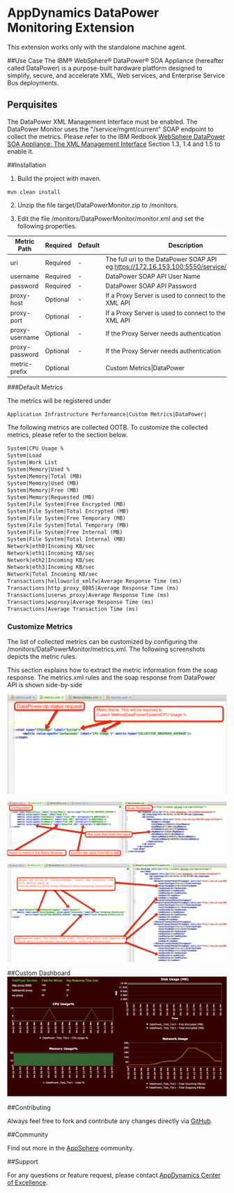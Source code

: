 # AppDynamics DataPower Monitoring Extension

This extension works only with the standalone machine agent.

##Use Case
The IBM® WebSphere® DataPower® SOA Appliance (hereafter called DataPower) is a purpose-built hardware platform designed to simplify, secure, and accelerate XML, Web services, and Enterprise Service Bus deployments.

## Perquisites
The DataPower XML Management Interface must be enabled. The DataPower Monitor uses the "/service/mgmt/current" SOAP endpoint to collect the metrics.
Please refer to the IBM Redbook [WebSphere DataPower SOA Appliance: The XML Management Interface](http://www.redbooks.ibm.com/redpapers/pdfs/redp4446.pdf) Section 1.3, 1.4 and 1.5 to enable it. 

##Installation
1. Build the project with maven.
```
mvn clean install
```
2. Unzip the file target/DataPowerMonitor.zip to <MachineAgentDir>/monitors.

3. Edit the file <MachineAgentDir>/monitors/DataPowerMonitor/monitor.xml and set the following properties.

| Metric Path  | Required  | Default  | Description|
| ---------------------------- | ------------- | ------------- | ------------- |
| uri | Required | - | The full uri to the DataPower SOAP API eg.https://172.16.153.100:5550/service/mgmt/current |
| username | Required | - | DataPower SOAP API User Name  |
| password | Required | - | DataPower SOAP API Password |
| proxy-host | Optional | - | If a Proxy Server is used to connect to the DataPower XML API |
| proxy-port | Optional | - | If a Proxy Server is used to connect to the DataPower XML API |
| proxy-username | Optional | - | If the Proxy Server needs authentication |
| proxy-password | Optional | - | If the Proxy Server needs authentication |
| metric-prefix | Optional | |  Custom Metrics&#124;DataPower |


###Default Metrics

The metrics will be registered under 
```
Application Infrastructure Performance|Custom Metrics|DataPower|
```
The following metrics are collected OOTB. To customize the collected metrics, please refer to the section below.
```
System|CPU Usage %
System|Load 
System|Work List
System|Memory|Used %
System|Memory|Total (MB)
System|Memory|Used (MB)
System|Memory|Free (MB)
System|Memory|Requested (MB)
System|File System|Free Encrypted (MB)
System|File System|Total Encrypted (MB)
System|File System|Free Temporary (MB)
System|File System|Total Temporary (MB)
System|File System|Free Internal (MB)
System|File System|Total Internal (MB)
Network|eth0|Incoming KB/sec
Network|eth1|Incoming KB/sec
Network|eth2|Incoming KB/sec
Network|eth3|Incoming KB/sec
Network|Total Incoming KB/sec
Transactions|helloworld_xmlfw|Average Response Time (ms)
Transactions|http_proxy_8085|Average Response Time (ms)
Transactions|userws_proxy|Average Response Time (ms)
Transactions|wsproxy|Average Response Time (ms)
Transactions|Average Transaction Time (ms)
```

### Customize Metrics

The list of collected metrics can be customized by configuring the <MachineAgent>/monitors/DataPowerMonitor/metrics.xml. The following screenshots depicts the metric rules.

This section explains how to extract the metric information from the soap response. The metrics.xml rules and the soap response from DataPower API is shown side-by-side

![](https://raw.githubusercontent.com/Appdynamics/datapower-monitoring-extension/master/wiki/images/datapower_conf_00.png?token=5995632__eyJzY29wZSI6IlJhd0Jsb2I6QXBwZHluYW1pY3MvZGF0YXBvd2VyLW1vbml0b3JpbmctZXh0ZW5zaW9uL21hc3Rlci93aWtpL2ltYWdlcy9kYXRhcG93ZXJfY29uZl8wMC5wbmciLCJleHBpcmVzIjoxNDAwNjk0NjMxfQ%3D%3D--04675c0498c1236238f40d4836f20568aea807ec)

![](https://raw.githubusercontent.com/Appdynamics/datapower-monitoring-extension/master/wiki/images/datapower_conf_01.png?token=5995632__eyJzY29wZSI6IlJhd0Jsb2I6QXBwZHluYW1pY3MvZGF0YXBvd2VyLW1vbml0b3JpbmctZXh0ZW5zaW9uL21hc3Rlci93aWtpL2ltYWdlcy9kYXRhcG93ZXJfY29uZl8wMS5wbmciLCJleHBpcmVzIjoxNDAwNjk0NzAwfQ%3D%3D--56b3b98b25474f43132639e1c3c3ef115e9e8b9e)

![](https://raw.githubusercontent.com/Appdynamics/datapower-monitoring-extension/master/wiki/images/datapower_conf_02.png?token=5995632__eyJzY29wZSI6IlJhd0Jsb2I6QXBwZHluYW1pY3MvZGF0YXBvd2VyLW1vbml0b3JpbmctZXh0ZW5zaW9uL21hc3Rlci93aWtpL2ltYWdlcy9kYXRhcG93ZXJfY29uZl8wMi5wbmciLCJleHBpcmVzIjoxNDAwNjk0NzI5fQ%3D%3D--b4474195f029021a9eb4cfd32ec5545b699d75a3)

##Custom Dashboard
![](https://raw.githubusercontent.com/Appdynamics/datapower-monitoring-extension/master/wiki/images/custom_dashboard.png?token=5995632__eyJzY29wZSI6IlJhd0Jsb2I6QXBwZHluYW1pY3MvZGF0YXBvd2VyLW1vbml0b3JpbmctZXh0ZW5zaW9uL21hc3Rlci93aWtpL2ltYWdlcy9jdXN0b21fZGFzaGJvYXJkLnBuZyIsImV4cGlyZXMiOjE0MDA2OTQ4NTR9--d7af0d55b8d526ffe2f58f6d9a09241b637d5fc1)

##Contributing

Always feel free to fork and contribute any changes directly via [GitHub](https://github.com/Appdynamics/datapower-monitoring-extension).

##Community

Find out more in the [AppSphere](http://appsphere.appdynamics.com/t5/Extensions/Apache-Monitoring-Extension/idi-p/753) community.

##Support

For any questions or feature request, please contact [AppDynamics Center of Excellence](mailto:help@appdynamics.com).
